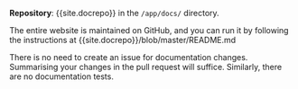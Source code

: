 **Repository**: {{site.docrepo}} in the `/app/docs/` directory.

The entire website is maintained on GitHub, and you can run it by following the instructions at {{site.docrepo}}/blob/master/README.md

There is no need to create an issue for documentation changes. Summarising your changes in the pull request will suffice. Similarly, there are no documentation tests.
